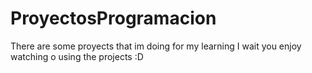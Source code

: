 # ProyectosProgramacion
There are some proyects that im doing for my learning
I wait you enjoy watching o using the projects :D
